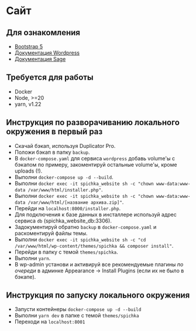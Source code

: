 # Сайт

## Для ознакомления

- [Bootstrap 5](https://getbootstrap.com/docs/5.0/getting-started/introduction/)
- [Документация Wordpress](https://wordpress.org/documentation/)
- [Документация Sage](https://roots.io/sage/docs/)

## Требуется для работы

- Docker
- Node, >=20
- yarn, v1.22

## Инструкция по разворачиванию локального окружения в первый раз

- Скачай бэкап, используя Duplicator Pro.
- Положи бэкап в папку `backup`.
- В `docker-compose.yaml` для сервиса `wordpress` добавь volume'ы с бэкапом по примеру, закоментируй остальные volume'ы, кроме uploads (!).
- Выполни `docker-compose up -d --build`.
- Выполни `docker exec -it spichka_website sh -c "chown www-data:www-data /var/www/html/installer.php"`.
- Выполни `docker exec -it spichka_website sh -c "chown www-data:www-data /var/www/html/[название архива.zip]"`.
- Перейди на `localhost:8000/installer.php`.
- Для подключения к базе данных в инсталлере используй адрес сервиса `db` (spichka_website_db:3306).
- Задокументируй обратно `backup` в `docker-compose.yaml` и раскоментируй файлы темы.
- Выполни `docker exec -it spichka_website sh -c "cd /var/www/html/wp-content/themes/spichka && composer install"`.
- Перейди в папку с темой `themes/spichka`.
- Выполни `yarn`.
- В wp-admin установи и активируй все рекомендуемые плагины _по очереди_ в админке Appearance -> Install Plugins (если их не было в бэкапе).

## Инструкция по запуску локального окружения

- Запусти контейнеры `docker-compose up -d --build`
- Выполни `yarn dev` в папке с темой `themes/spichka`
- Переходи на `localhost:8001`
